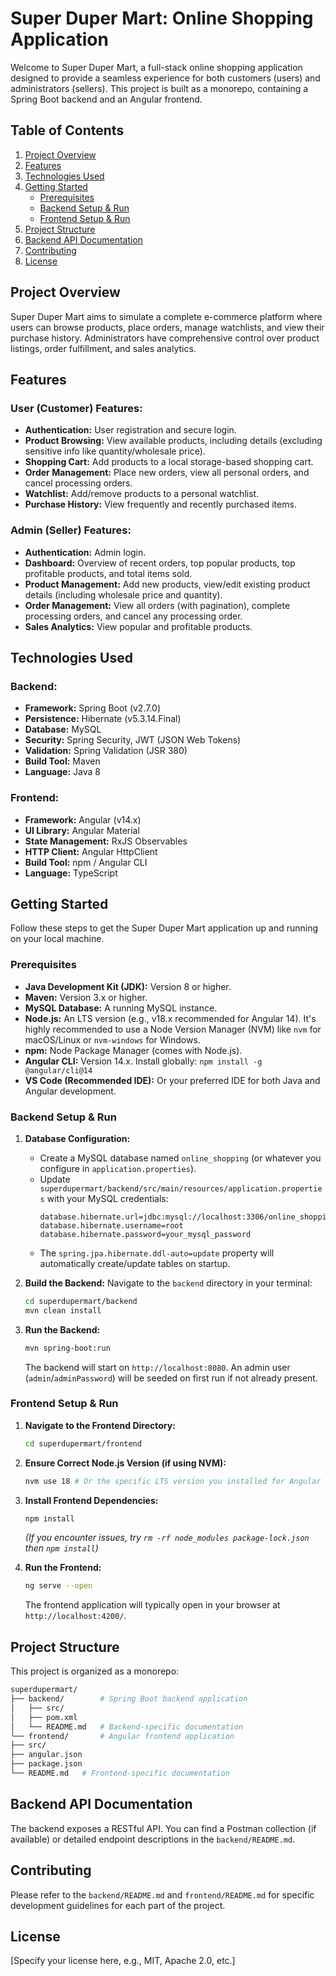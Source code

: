 # Super Duper Mart: Online Shopping Application

Welcome to Super Duper Mart, a full-stack online shopping application designed to provide a seamless experience for both customers (users) and administrators (sellers). This project is built as a monorepo, containing a Spring Boot backend and an Angular frontend.

## Table of Contents

1.  [Project Overview](#project-overview)
2.  [Features](#features)
3.  [Technologies Used](#technologies-used)
4.  [Getting Started](#getting-started)
    * [Prerequisites](#prerequisites)
    * [Backend Setup & Run](#backend-setup--run)
    * [Frontend Setup & Run](#frontend-setup--run)
5.  [Project Structure](#project-structure)
6.  [Backend API Documentation](#backend-api-documentation)
7.  [Contributing](#contributing)
8.  [License](#license)

## Project Overview

Super Duper Mart aims to simulate a complete e-commerce platform where users can browse products, place orders, manage watchlists, and view their purchase history. Administrators have comprehensive control over product listings, order fulfillment, and sales analytics.

## Features

### User (Customer) Features:

* **Authentication:** User registration and secure login.
* **Product Browsing:** View available products, including details (excluding sensitive info like quantity/wholesale price).
* **Shopping Cart:** Add products to a local storage-based shopping cart.
* **Order Management:** Place new orders, view all personal orders, and cancel processing orders.
* **Watchlist:** Add/remove products to a personal watchlist.
* **Purchase History:** View frequently and recently purchased items.

### Admin (Seller) Features:

* **Authentication:** Admin login.
* **Dashboard:** Overview of recent orders, top popular products, top profitable products, and total items sold.
* **Product Management:** Add new products, view/edit existing product details (including wholesale price and quantity).
* **Order Management:** View all orders (with pagination), complete processing orders, and cancel any processing order.
* **Sales Analytics:** View popular and profitable products.

## Technologies Used

### Backend:

* **Framework:** Spring Boot (v2.7.0)
* **Persistence:** Hibernate (v5.3.14.Final)
* **Database:** MySQL
* **Security:** Spring Security, JWT (JSON Web Tokens)
* **Validation:** Spring Validation (JSR 380)
* **Build Tool:** Maven
* **Language:** Java 8

### Frontend:

* **Framework:** Angular (v14.x)
* **UI Library:** Angular Material
* **State Management:** RxJS Observables
* **HTTP Client:** Angular HttpClient
* **Build Tool:** npm / Angular CLI
* **Language:** TypeScript

## Getting Started

Follow these steps to get the Super Duper Mart application up and running on your local machine.

### Prerequisites

* **Java Development Kit (JDK):** Version 8 or higher.
* **Maven:** Version 3.x or higher.
* **MySQL Database:** A running MySQL instance.
* **Node.js:** An LTS version (e.g., v18.x recommended for Angular 14). It's highly recommended to use a Node Version Manager (NVM) like `nvm` for macOS/Linux or `nvm-windows` for Windows.
* **npm:** Node Package Manager (comes with Node.js).
* **Angular CLI:** Version 14.x. Install globally: `npm install -g @angular/cli@14`
* **VS Code (Recommended IDE):** Or your preferred IDE for both Java and Angular development.

### Backend Setup & Run

1.  **Database Configuration:**
    * Create a MySQL database named `online_shopping` (or whatever you configure in `application.properties`).
    * Update `superdupermart/backend/src/main/resources/application.properties` with your MySQL credentials:
        ```properties
        database.hibernate.url=jdbc:mysql://localhost:3306/online_shopping
        database.hibernate.username=root
        database.hibernate.password=your_mysql_password
        ```
    * The `spring.jpa.hibernate.ddl-auto=update` property will automatically create/update tables on startup.

2.  **Build the Backend:**
    Navigate to the `backend` directory in your terminal:
    ```bash
    cd superdupermart/backend
    mvn clean install
    ```

3.  **Run the Backend:**
    ```bash
    mvn spring-boot:run
    ```
    The backend will start on `http://localhost:8080`. An admin user (`admin`/`adminPassword`) will be seeded on first run if not already present.

### Frontend Setup & Run

1.  **Navigate to the Frontend Directory:**
    ```bash
    cd superdupermart/frontend
    ```

2.  **Ensure Correct Node.js Version (if using NVM):**
    ```bash
    nvm use 18 # Or the specific LTS version you installed for Angular 14
    ```

3.  **Install Frontend Dependencies:**
    ```bash
    npm install
    ```
    *(If you encounter issues, try `rm -rf node_modules package-lock.json` then `npm install`)*

4.  **Run the Frontend:**
    ```bash
    ng serve --open
    ```
    The frontend application will typically open in your browser at `http://localhost:4200/`.

## Project Structure

This project is organized as a monorepo:
```bash
superdupermart/
├── backend/        # Spring Boot backend application
│   ├── src/
│   ├── pom.xml
│   └── README.md   # Backend-specific documentation
└── frontend/       # Angular frontend application
├── src/
├── angular.json
├── package.json
└── README.md   # Frontend-specific documentation

```

## Backend API Documentation

The backend exposes a RESTful API. You can find a Postman collection (if available) or detailed endpoint descriptions in the `backend/README.md`.

## Contributing

Please refer to the `backend/README.md` and `frontend/README.md` for specific development guidelines for each part of the project.

## License

[Specify your license here, e.g., MIT, Apache 2.0, etc.]
